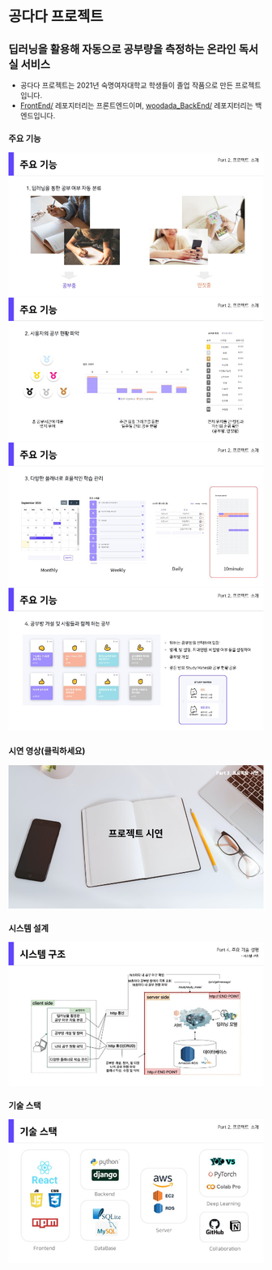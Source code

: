 # 공다다 프로젝트
## 딥러닝을 활용해 자동으로 공부량을 측정하는 온라인 독서실 서비스
* 공다다 프로젝트는 2021년 숙명여자대학교 학생들이 졸업 작품으로 만든 프로젝트입니다.
* [FrontEnd/](https://github.com/WoooDada/FrontEnd) 레포지터리는 프론트엔드이며, [woodada_BackEnd/](https://github.com/WoooDada/woodada_BackEnd) 레포지터리는 백엔드입니다.
### 주요 기능
![1번기능](https://github.com/WoooDada/.github/blob/main/profile/jpgs/슬라이드7.JPG)
![2번기능](https://github.com/WoooDada/.github/blob/main/profile/jpgs/슬라이드8.JPG)
![3번기능](https://github.com/WoooDada/.github/blob/main/profile/jpgs/슬라이드9.JPG)
![4번기능](https://github.com/WoooDada/.github/blob/main/profile/jpgs/슬라이드10.JPG)
### 시연 영상(클릭하세요)
[![시연](https://github.com/WoooDada/.github/blob/main/profile/jpgs/슬라이드12.JPG)](https://www.youtube.com/watch?v=GXJFtC74lB0)
### 시스템 설계
![](https://github.com/WoooDada/.github/blob/main/profile/jpgs/슬라이드13.JPG)
### 기술 스택
![](https://github.com/WoooDada/.github/blob/main/profile/jpgs/슬라이드11.JPG)

